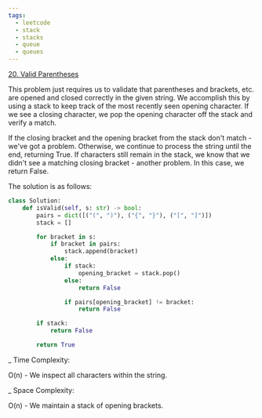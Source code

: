 ```yaml
---
tags:
  - leetcode
  - stack
  - stacks
  - queue
  - queues
---
```


<a href="https://leetcode.com/problems/valid-parentheses/">20. Valid
Parentheses</a>

This problem just requires us to validate that parentheses and brackets, etc.
are opened and closed correctly in the given string. We accomplish this by using
a stack to keep track of the most recently seen opening character. If we see a
closing character, we pop the opening character off the stack and verify a
match.

If the closing bracket and the opening bracket from the stack don't match -
we've got a problem. Otherwise, we continue to process the string until the end,
returning True. If characters still remain in the stack, we know that we didn't
see a matching closing bracket - another problem. In this case, we return False.

The solution is as follows:

```python
class Solution:
    def isValid(self, s: str) -> bool:
        pairs = dict([("(", ")"), ("{", "}"), ("[", "]")])
        stack = []

        for bracket in s:
            if bracket in pairs:
                stack.append(bracket)
            else:
                if stack:
                    opening_bracket = stack.pop()
                else:
                    return False

                if pairs[opening_bracket] != bracket:
                    return False

        if stack:
            return False

        return True
```

\_ Time Complexity:

O(n) - We inspect all characters within the string.

\_ Space Complexity:

O(n) - We maintain a stack of opening brackets.
